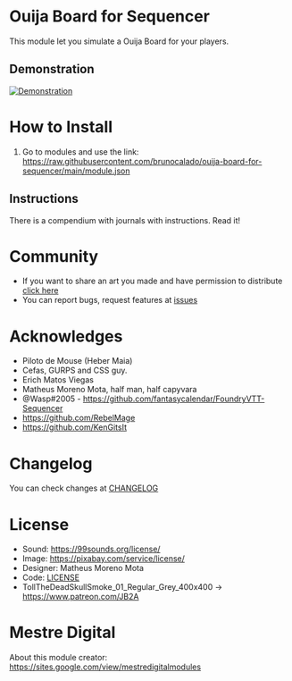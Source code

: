 # Ouija Board for Sequencer
This module let you simulate a Ouija Board for your players.

## Demonstration
[![Demonstration](assets/guide/video-thumbnail.webp)](https://youtu.be/bOmA8z9-R-o)

# How to Install
1. Go to modules and use the link: 
https://raw.githubusercontent.com/brunocalado/ouija-board-for-sequencer/main/module.json

## Instructions
There is a compendium with journals with instructions. Read it!

# Community
- If you want to share an art you made and have permission to distribute [click here](https://github.com/brunocalado/ouija-board-for-sequencer/issues)
- You can report bugs, request features at [issues](https://github.com/brunocalado/ouija-board-for-sequencer/issues)

# Acknowledges
- Piloto de Mouse (Heber Maia)
- Cefas, GURPS and CSS guy.
- Erich Matos Viegas
- Matheus Moreno Mota, half man, half capyvara
- @Wasp#2005 - https://github.com/fantasycalendar/FoundryVTT-Sequencer
- https://github.com/RebelMage
- https://github.com/KenGitsIt

# Changelog
You can check changes at [CHANGELOG](CHANGELOG.md)

# License
- Sound: https://99sounds.org/license/
- Image: https://pixabay.com/service/license/
- Designer: Matheus Moreno Mota
- Code: [LICENSE](LICENSE)
- TollTheDeadSkullSmoke_01_Regular_Grey_400x400 -> https://www.patreon.com/JB2A

# Mestre Digital
About this module creator: https://sites.google.com/view/mestredigitalmodules